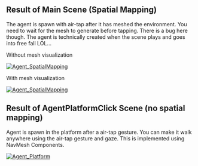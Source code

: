 ## Result of Main Scene (Spatial Mapping)
The agent is spawn with air-tap after it has meshed the environment. You need to wait for the mesh to generate before tapping. There is a bug here though. The agent is technically created when the scene plays and goes into free fall LOL...

Without mesh visualization


[![Agent_SpatialMapping](https://img.youtube.com/vi/ufcc_F31kkc/0.jpg)](https://www.youtube.com/watch?v=ufcc_F31kkc)


With mesh visualization

[![Agent_SpatialMapping](https://img.youtube.com/vi/YuoQn2JPo0A/0.jpg)](https://www.youtube.com/watch?v=YuoQn2JPo0A)


## Result of AgentPlatformClick Scene (no spatial mapping)
Agent is spawn in the platform after a air-tap gesture. You can make it walk anywhere using the air-tap gesture and gaze. 
This is implemented using NavMesh Components. 


[![Agent_Platform](https://img.youtube.com/vi/mhQaE1AjFRI/0.jpg)](https://www.youtube.com/watch?v=mhQaE1AjFRI)

